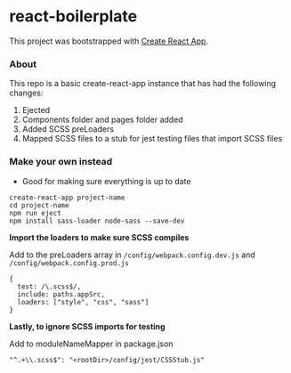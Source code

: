 # react-boilerplate

This project was bootstrapped with [Create React App](https://github.com/facebookincubator/create-react-app).

### About

This repo is a basic create-react-app instance that has had the following changes:

1. Ejected
2. Components folder and pages folder added
3. Added SCSS preLoaders
3. Mapped SCSS files to a stub for jest testing files that import SCSS files


### Make your own instead

- Good for making sure everything is up to date

```
create-react-app project-name
cd project-name
npm run eject
npm install sass-loader node-sass --save-dev
```

__Import the loaders to make sure SCSS compiles__

Add to the preLoaders array in `/config/webpack.config.dev.js` and `/config/webpack.config.prod.js`

```
{
  test: /\.scss$/,
  include: paths.appSrc,
  loaders: ["style", "css", "sass"]
}
```

__Lastly, to ignore SCSS imports for testing__

Add to moduleNameMapper in package.json

```
"^.+\\.scss$": "<rootDir>/config/jest/CSSStub.js"
```
